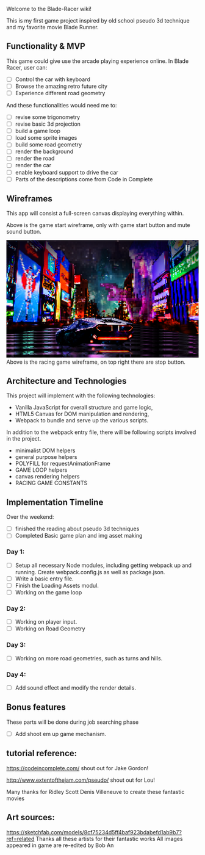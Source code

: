 Welcome to the Blade-Racer wiki!

This is my first game project inspired by old school pseudo 3d technique and my favorite movie Blade Runner.



## Functionality & MVP

This game could give use the arcade playing experience online.
In Blade Racer, user can:

- [ ] Control the car with keyboard
- [ ] Browse the amazing retro future city
- [ ] Experience different road geometry

And these functionalities would need me to:

- [ ] revise some trigonometry
- [ ] revise basic 3d projection
- [ ] build a game loop
- [ ] load some sprite images
- [ ] build some road geometry
- [ ] render the background
- [ ] render the road
- [ ] render the car
- [ ] enable keyboard support to drive the car
- [ ] Parts of the descriptions come from Code in Complete

## Wireframes

This app will consist a full-screen canvas displaying everything within.

Above is the game start wireframe, only with game start button and mute sound button.

![wireframe](https://raw.githubusercontent.com/1a2b3c4dBobAn/Blade-Racer/master/GitPics/bladeracerwireframe.png)
Above is the racing game wireframe, on top right there are stop button.


## Architecture and Technologies

This project will implement with the following technologies:

* Vanilla JavaScript for overall structure and game logic,
* HTML5 Canvas for DOM manipulation and rendering,
* Webpack to bundle and serve up the various scripts.

In addition to the webpack entry file, there will be following scripts involved in the project.
* minimalist DOM helpers
* general purpose helpers
* POLYFILL for requestAnimationFrame
* GAME LOOP helpers
* canvas rendering helpers
* RACING GAME CONSTANTS


## Implementation Timeline

Over the weekend:

- [ ] finished the reading about pseudo 3d techniques
- [ ] Completed Basic game plan and img asset making

### Day 1: 
- [ ] Setup all necessary Node modules, including getting webpack up and running. Create webpack.config.js as well as package.json.
- [ ] Write a basic entry file.
- [ ] Finish the Loading Assets modul.
- [ ] Working on the game loop

### Day 2: 
- [ ] Working on player input.
- [ ] Working on Road Geometry

### Day 3:
- [ ] Working on more road geometries, such as turns and hills.

### Day 4:
- [ ] Add sound effect and modify the render details.

## Bonus features
These parts will be done during job searching phase

- [ ] Add shoot em up game mechanism.


## tutorial reference:
https://codeincomplete.com/                         shout out for Jake Gordon!

http://www.extentofthejam.com/pseudo/               shout out for Lou!

Many thanks for Ridley Scott Denis Villeneuve to create these fantastic movies

## Art sources:

https://sketchfab.com/models/8cf75234d5ff4baf923bdabefd1ab9b7?ref=related
Thanks all these artists for their fantastic works
All images appeared in game are re-edited by Bob An
